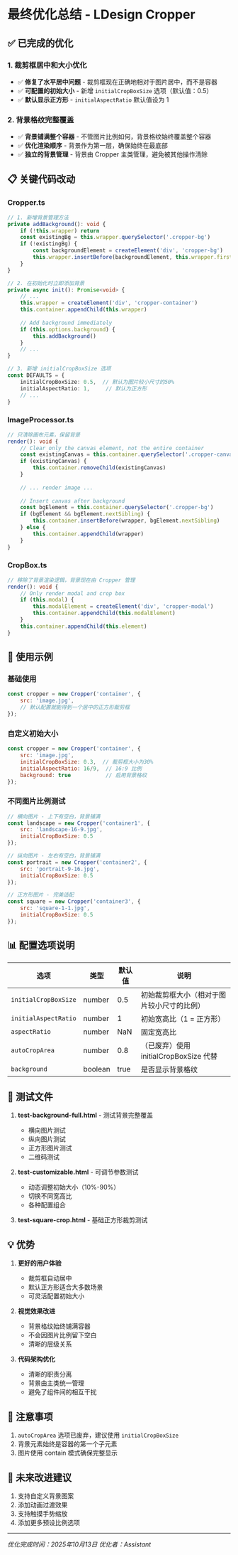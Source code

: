 # 最终优化总结 - LDesign Cropper

## ✅ 已完成的优化

### 1. 裁剪框居中和大小优化
- ✅ **修复了水平居中问题** - 裁剪框现在正确地相对于图片居中，而不是容器
- ✅ **可配置的初始大小** - 新增 `initialCropBoxSize` 选项（默认值：0.5）
- ✅ **默认显示正方形** - `initialAspectRatio` 默认值设为 1

### 2. 背景格纹完整覆盖
- ✅ **背景铺满整个容器** - 不管图片比例如何，背景格纹始终覆盖整个容器
- ✅ **优化渲染顺序** - 背景作为第一层，确保始终在最底部
- ✅ **独立的背景管理** - 背景由 Cropper 主类管理，避免被其他操作清除

## 📋 关键代码改动

### Cropper.ts
```typescript
// 1. 新增背景管理方法
private addBackground(): void {
    if (!this.wrapper) return
    const existingBg = this.wrapper.querySelector('.cropper-bg')
    if (!existingBg) {
        const backgroundElement = createElement('div', 'cropper-bg')
        this.wrapper.insertBefore(backgroundElement, this.wrapper.firstChild)
    }
}

// 2. 在初始化时立即添加背景
private async init(): Promise<void> {
    // ...
    this.wrapper = createElement('div', 'cropper-container')
    this.container.appendChild(this.wrapper)
    
    // Add background immediately
    if (this.options.background) {
        this.addBackground()
    }
    // ...
}

// 3. 新增 initialCropBoxSize 选项
const DEFAULTS = {
    initialCropBoxSize: 0.5,  // 默认为图片较小尺寸的50%
    initialAspectRatio: 1,     // 默认为正方形
    // ...
}
```

### ImageProcessor.ts
```typescript
// 只清除画布元素，保留背景
render(): void {
    // Clear only the canvas element, not the entire container
    const existingCanvas = this.container.querySelector('.cropper-canvas')
    if (existingCanvas) {
        this.container.removeChild(existingCanvas)
    }
    
    // ... render image ...
    
    // Insert canvas after background
    const bgElement = this.container.querySelector('.cropper-bg')
    if (bgElement && bgElement.nextSibling) {
        this.container.insertBefore(wrapper, bgElement.nextSibling)
    } else {
        this.container.appendChild(wrapper)
    }
}
```

### CropBox.ts
```typescript
// 移除了背景渲染逻辑，背景现在由 Cropper 管理
render(): void {
    // Only render modal and crop box
    if (this.modal) {
        this.modalElement = createElement('div', 'cropper-modal')
        this.container.appendChild(this.modalElement)
    }
    this.container.appendChild(this.element)
}
```

## 🎯 使用示例

### 基础使用
```javascript
const cropper = new Cropper('container', {
    src: 'image.jpg',
    // 默认配置就能得到一个居中的正方形裁剪框
});
```

### 自定义初始大小
```javascript
const cropper = new Cropper('container', {
    src: 'image.jpg',
    initialCropBoxSize: 0.3,  // 裁剪框大小为30%
    initialAspectRatio: 16/9,  // 16:9 比例
    background: true           // 启用背景格纹
});
```

### 不同图片比例测试
```javascript
// 横向图片 - 上下有空白，背景铺满
const landscape = new Cropper('container1', {
    src: 'landscape-16-9.jpg',
    initialCropBoxSize: 0.5
});

// 纵向图片 - 左右有空白，背景铺满
const portrait = new Cropper('container2', {
    src: 'portrait-9-16.jpg',
    initialCropBoxSize: 0.5
});

// 正方形图片 - 完美适配
const square = new Cropper('container3', {
    src: 'square-1-1.jpg',
    initialCropBoxSize: 0.5
});
```

## 📊 配置选项说明

| 选项 | 类型 | 默认值 | 说明 |
|------|------|--------|------|
| `initialCropBoxSize` | number | 0.5 | 初始裁剪框大小（相对于图片较小尺寸的比例） |
| `initialAspectRatio` | number | 1 | 初始宽高比（1 = 正方形） |
| `aspectRatio` | number | NaN | 固定宽高比 |
| `autoCropArea` | number | 0.8 | （已废弃）使用 initialCropBoxSize 代替 |
| `background` | boolean | true | 是否显示背景格纹 |

## 🧪 测试文件

1. **test-background-full.html** - 测试背景完整覆盖
   - 横向图片测试
   - 纵向图片测试
   - 正方形图片测试
   - 二维码测试

2. **test-customizable.html** - 可调节参数测试
   - 动态调整初始大小（10%-90%）
   - 切换不同宽高比
   - 各种配置组合

3. **test-square-crop.html** - 基础正方形裁剪测试

## 💡 优势

1. **更好的用户体验**
   - 裁剪框自动居中
   - 默认正方形适合大多数场景
   - 可灵活配置初始大小

2. **视觉效果改进**
   - 背景格纹始终铺满容器
   - 不会因图片比例留下空白
   - 清晰的层级关系

3. **代码架构优化**
   - 清晰的职责分离
   - 背景由主类统一管理
   - 避免了组件间的相互干扰

## 📝 注意事项

1. `autoCropArea` 选项已废弃，建议使用 `initialCropBoxSize`
2. 背景元素始终是容器的第一个子元素
3. 图片使用 contain 模式确保完整显示

## 🚀 未来改进建议

1. 支持自定义背景图案
2. 添加动画过渡效果
3. 支持触摸手势缩放
4. 添加更多预设比例选项

---

*优化完成时间：2025年10月13日*
*优化者：Assistant*